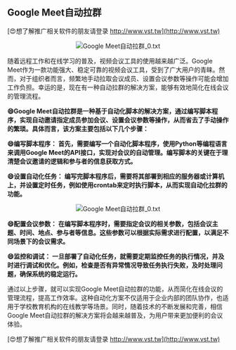 ## **Google Meet自动拉群**

[😍想了解推广相关软件的朋友请登录 http://www.vst.tw](http://www.vst.tw)

 <center><img src="https://vst.tw/MP4/tuiguang/png/2.png" alt="Google Meet自动拉群_0.txt"></center>

随着远程工作和在线学习的普及，视频会议工具的使用越来越广泛。Google Meet作为一款功能强大、稳定可靠的视频会议工具，受到了广大用户的青睐。然而，对于组织者而言，频繁地手动拉取会议成员、设置会议参数等操作可能会增加工作负担。幸运的是，现在有一种自动拉群的解决方案，能够有效地简化在线会议的管理流程。

**😄Google Meet自动拉群是一种基于自动化脚本的解决方案，通过编写脚本程序，实现自动邀请指定成员参加会议、设置会议参数等操作，从而省去了手动操作的繁琐。具体而言，该方案主要包括以下几个步骤：**

**😄编写脚本程序： 首先，需要编写一个自动化脚本程序，使用Python等编程语言来调用Google Meet的API接口，实现对会议的自动管理。编写脚本的关键在于理清楚会议邀请的逻辑和参与者的信息获取方式。**

**😄设置自动化任务： 编写完脚本程序后，需要将其部署到相应的服务器或计算机上，并设置定时任务，例如使用crontab来定时执行脚本，从而实现自动化拉群的功能。**

 <center><img src="https://vst.tw/MP4/tuiguang/png/4.png" alt="Google Meet自动拉群_0.txt"></center>

**😄配置会议参数： 在编写脚本程序时，需要指定会议的相关参数，包括会议主题、时间、地点、参与者等信息。这些参数可以根据实际需求进行配置，以满足不同场景下的会议需求。**

**😄监控和调试： 一旦部署了自动化任务，就需要定期监控任务的执行情况，并及时进行调试和优化。例如，检查是否有异常情况导致任务执行失败，及时处理问题，确保系统的稳定运行。**

通过以上步骤，就可以实现Google Meet自动拉群的功能，从而简化在线会议的管理流程，提高工作效率。这种自动化方案不仅适用于企业内部的团队协作，也适用于学校教育机构的在线教学等场景。同时，随着技术的不断发展和完善，相信Google Meet自动拉群的解决方案将会越来越普及，为用户带来更加便利的会议体验。

[😍想了解推广相关软件的朋友请登录 http://www.vst.tw](http://www.vst.tw)




